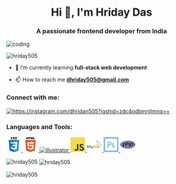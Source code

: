 <h1 align="center">Hi 👋, I'm Hriday Das</h1>
<h3 align="center">A passionate frontend developer from India</h3>
<img alignmet="right" alt="coding"  width="400" src="C:\Users\lenovo\Downloads">

<p align="left"> <img src="https://komarev.com/ghpvc/?username=hriday505&label=Profile%20views&color=0e75b6&style=flat" alt="hriday505" /> </p>

- 🌱 I’m currently learning **full-stack web development**

- 📫 How to reach me **dhriday505@gmail.com**

<h3 align="left">Connect with me:</h3>
<p align="left">
<a href="https://instagram.com/https://instagram.com/dhridan505?igshid=zdc4odbmnjlmnq==" target="blank"><img align="center" src="https://raw.githubusercontent.com/rahuldkjain/github-profile-readme-generator/master/src/images/icons/Social/instagram.svg" alt="https://instagram.com/dhridan505?igshid=zdc4odbmnjlmnq==" height="30" width="40" /></a>
</p>

<h3 align="left">Languages and Tools:</h3>
<p align="left"> <a href="https://www.w3schools.com/css/" target="_blank" rel="noreferrer"> <img src="https://raw.githubusercontent.com/devicons/devicon/master/icons/css3/css3-original-wordmark.svg" alt="css3" width="40" height="40"/> </a> <a href="https://www.w3.org/html/" target="_blank" rel="noreferrer"> <img src="https://raw.githubusercontent.com/devicons/devicon/master/icons/html5/html5-original-wordmark.svg" alt="html5" width="40" height="40"/> </a> <a href="https://www.adobe.com/in/products/illustrator.html" target="_blank" rel="noreferrer"> <img src="https://www.vectorlogo.zone/logos/adobe_illustrator/adobe_illustrator-icon.svg" alt="illustrator" width="40" height="40"/> </a> <a href="https://developer.mozilla.org/en-US/docs/Web/JavaScript" target="_blank" rel="noreferrer"> <img src="https://raw.githubusercontent.com/devicons/devicon/master/icons/javascript/javascript-original.svg" alt="javascript" width="40" height="40"/> </a> <a href="https://www.mysql.com/" target="_blank" rel="noreferrer"> <img src="https://raw.githubusercontent.com/devicons/devicon/master/icons/mysql/mysql-original-wordmark.svg" alt="mysql" width="40" height="40"/> </a> <a href="https://www.photoshop.com/en" target="_blank" rel="noreferrer"> <img src="https://raw.githubusercontent.com/devicons/devicon/master/icons/photoshop/photoshop-line.svg" alt="photoshop" width="40" height="40"/> </a> <a href="https://www.php.net" target="_blank" rel="noreferrer"> <img src="https://raw.githubusercontent.com/devicons/devicon/master/icons/php/php-original.svg" alt="php" width="40" height="40"/> </a> </p>

<p><img align="left" src="https://github-readme-stats.vercel.app/api/top-langs?username=hriday505&show_icons=true&locale=en&layout=compact" alt="hriday505" /></p>

<p>&nbsp;<img align="center" src="https://github-readme-stats.vercel.app/api?username=hriday505&show_icons=true&locale=en" alt="hriday505" /></p>

<p><img align="center" src="https://github-readme-streak-stats.herokuapp.com/?user=hriday505&" alt="hriday505" /></p>

